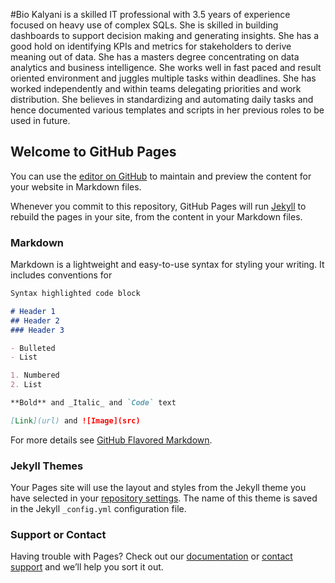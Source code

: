 #Bio
Kalyani is a skilled IT professional with 3.5 years of experience focused on heavy use of complex SQLs. She is skilled in building dashboards to support decision making and generating insights. She has a good hold on identifying KPIs and metrics for stakeholders to derive meaning out of data. She has a masters degree concentrating on data analytics and business intelligence.
She works well in fast paced and result oriented environment and juggles multiple tasks within deadlines. She has worked independently and within teams delegating priorities and work distribution. She believes in standardizing and automating daily tasks and hence documented various templates and scripts in her previous roles to be used in future. 



## Welcome to GitHub Pages

You can use the [editor on GitHub](https://github.com/KalyaniKaware/KalyaniKaware.github.io/edit/master/index.md) to maintain and preview the content for your website in Markdown files.

Whenever you commit to this repository, GitHub Pages will run [Jekyll](https://jekyllrb.com/) to rebuild the pages in your site, from the content in your Markdown files.

### Markdown

Markdown is a lightweight and easy-to-use syntax for styling your writing. It includes conventions for

```markdown
Syntax highlighted code block

# Header 1
## Header 2
### Header 3

- Bulleted
- List

1. Numbered
2. List

**Bold** and _Italic_ and `Code` text

[Link](url) and ![Image](src)
```

For more details see [GitHub Flavored Markdown](https://guides.github.com/features/mastering-markdown/).

### Jekyll Themes

Your Pages site will use the layout and styles from the Jekyll theme you have selected in your [repository settings](https://github.com/KalyaniKaware/KalyaniKaware.github.io/settings). The name of this theme is saved in the Jekyll `_config.yml` configuration file.

### Support or Contact

Having trouble with Pages? Check out our [documentation](https://help.github.com/categories/github-pages-basics/) or [contact support](https://github.com/contact) and we’ll help you sort it out.
